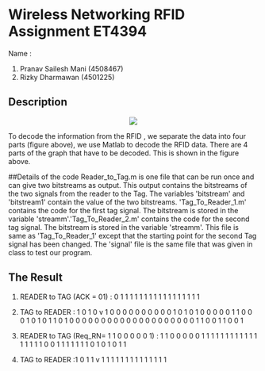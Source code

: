 

# Wireless Networking RFID Assignment ET4394
Name : 
1. Pranav Sailesh Mani (4508467)
2. Rizky Dharmawan (4501225)


## Description 

<p align="center">
<img src="https://cloud.githubusercontent.com/assets/17114181/14053359/fe9468d6-f2d0-11e5-8b24-3182c353abcb.jpg">
</p>

To decode the information from the RFID , we separate the data into four parts (figure above), we use Matlab to decode the RFID data. There are 4 parts of the graph that have to be decoded. This is shown in the figure above. 

##Details of the code
Reader_to_Tag.m is one file that can be run once and can give two bitstreams as output. This output contains the bitstreams of the two signals from the reader to the Tag. The variables 'bitstream' and 'bitstream1' contain the value of the two bitstreams. 'Tag_To_Reader_1.m' contains the code for the first tag signal. The bitstream is stored in the variable 'streamm'.'Tag_To_Reader_2.m' contains the code for the second tag signal. The bitstream is stored in the variable 'streamm'. This file is same as 'Tag_To_Reader_1' except that the starting point for the second Tag signal has been changed. The 'signal' file is the same file that was given in class to test our program.

## The Result 
1. READER  to TAG (ACK = 01)	:  0	1	1	1	1	1	1	1	1	1	1	1	1	1	1	1	1	1


2. TAG to READER	 : 1	0	1	0	v	1	0	0	0	0	0	0	0	0	0	0	1	0	1	0	1	0	0	0	0	0	1	1	0	0	0	1	0	1	0	1	1	0	1	0	0	0	0	0	0	0	0	0	0	0	0	0	0	0	0	0	0	0	0	1	1	0	0	1	1	0	0	1

3.  READER to TAG (Req_RN= 1 1 0 0 0 0 0 1) : 1	1	0	0	0	0	0	1	1	1	1	1	1	1	1	1	1	1	1	1	1	1	1	1	0	0	1	1	1	1	1	1	1	0	1	0	1	0	1	1

	
4. TAG to READER	 :1	0	1	1	v	1	1	1	1	1	1	1	1	1	1	1	1	1	1
